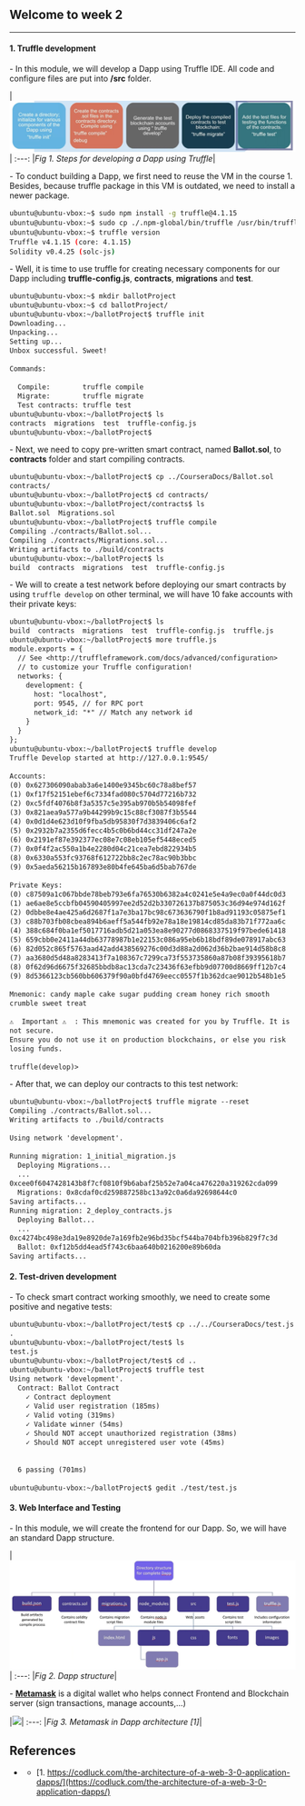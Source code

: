 ## Welcome to week 2

___

#### 1. Truffle development

\- In this module, we will develop a Dapp using Truffle IDE. All code and configure files are put into **/src** folder.

|![](./Images/Steps_for_Developing_Dapps.jpg)|
:---:
|*Fig 1. Steps for developing a Dapp using Truffle*|

\- To conduct building a Dapp, we first need to reuse the VM in the course 1. Besides, because truffle package in this VM is outdated, we need to install a newer package. 

```bash
ubuntu@ubuntu-vbox:~$ sudo npm install -g truffle@4.1.15
ubuntu@ubuntu-vbox:~$ sudo cp ./.npm-global/bin/truffle /usr/bin/truffle
ubuntu@ubuntu-vbox:~$ truffle version
Truffle v4.1.15 (core: 4.1.15)
Solidity v0.4.25 (solc-js)
```

\- Well, it is time to use truffle for creating necessary components for our Dapp including **truffle-config.js**, **contracts**, **migrations** and **test**.

```shell
ubuntu@ubuntu-vbox:~$ mkdir ballotProject
ubuntu@ubuntu-vbox:~$ cd ballotProject/
ubuntu@ubuntu-vbox:~/ballotProject$ truffle init
Downloading...
Unpacking...
Setting up...
Unbox successful. Sweet!

Commands:

  Compile:        truffle compile
  Migrate:        truffle migrate
  Test contracts: truffle test
ubuntu@ubuntu-vbox:~/ballotProject$ ls
contracts  migrations  test  truffle-config.js
ubuntu@ubuntu-vbox:~/ballotProject$ 
```

\- Next, we need to copy pre-written smart contract, named **Ballot.sol**, to **contracts** folder and start compiling contracts.

```shell
ubuntu@ubuntu-vbox:~/ballotProject$ cp ../CourseraDocs/Ballot.sol contracts/
ubuntu@ubuntu-vbox:~/ballotProject$ cd contracts/
ubuntu@ubuntu-vbox:~/ballotProject/contracts$ ls
Ballot.sol  Migrations.sol
ubuntu@ubuntu-vbox:~/ballotProject$ truffle compile
Compiling ./contracts/Ballot.sol...
Compiling ./contracts/Migrations.sol...
Writing artifacts to ./build/contracts
ubuntu@ubuntu-vbox:~/ballotProject$ ls
build  contracts  migrations  test  truffle-config.js
```

\- We will to create a test network before deploying our smart contracts by using `truffle develop` on other terminal, we will have 10 fake accounts with their private keys: 

```shell
ubuntu@ubuntu-vbox:~/ballotProject$ ls
build  contracts  migrations  test  truffle-config.js  truffle.js
ubuntu@ubuntu-vbox:~/ballotProject$ more truffle.js 
module.exports = {
  // See <http://truffleframework.com/docs/advanced/configuration>
  // to customize your Truffle configuration!
  networks: {
    development: {
      host: "localhost",
      port: 9545, // for RPC port
      network_id: "*" // Match any network id
    }
  }
};
ubuntu@ubuntu-vbox:~/ballotProject$ truffle develop
Truffle Develop started at http://127.0.0.1:9545/

Accounts:
(0) 0x627306090abab3a6e1400e9345bc60c78a8bef57
(1) 0xf17f52151ebef6c7334fad080c5704d77216b732
(2) 0xc5fdf4076b8f3a5357c5e395ab970b5b54098fef
(3) 0x821aea9a577a9b44299b9c15c88cf3087f3b5544
(4) 0x0d1d4e623d10f9fba5db95830f7d3839406c6af2
(5) 0x2932b7a2355d6fecc4b5c0b6bd44cc31df247a2e
(6) 0x2191ef87e392377ec08e7c08eb105ef5448eced5
(7) 0x0f4f2ac550a1b4e2280d04c21cea7ebd822934b5
(8) 0x6330a553fc93768f612722bb8c2ec78ac90b3bbc
(9) 0x5aeda56215b167893e80b4fe645ba6d5bab767de

Private Keys:
(0) c87509a1c067bbde78beb793e6fa76530b6382a4c0241e5e4a9ec0a0f44dc0d3
(1) ae6ae8e5ccbfb04590405997ee2d52d2b330726137b875053c36d94e974d162f
(2) 0dbbe8e4ae425a6d2687f1a7e3ba17bc98c673636790f1b8ad91193c05875ef1
(3) c88b703fb08cbea894b6aeff5a544fb92e78a18e19814cd85da83b71f772aa6c
(4) 388c684f0ba1ef5017716adb5d21a053ea8e90277d0868337519f97bede61418
(5) 659cbb0e2411a44db63778987b1e22153c086a95eb6b18bdf89de078917abc63
(6) 82d052c865f5763aad42add438569276c00d3d88a2d062d36b2bae914d58b8c8
(7) aa3680d5d48a8283413f7a108367c7299ca73f553735860a87b08f39395618b7
(8) 0f62d96d6675f32685bbdb8ac13cda7c23436f63efbb9d07700d8669ff12b7c4
(9) 8d5366123cb560bb606379f90a0bfd4769eecc0557f1b362dcae9012b548b1e5

Mnemonic: candy maple cake sugar pudding cream honey rich smooth crumble sweet treat

⚠️  Important ⚠️  : This mnemonic was created for you by Truffle. It is not secure.
Ensure you do not use it on production blockchains, or else you risk losing funds.

truffle(develop)> 
```

\- After that, we can deploy our contracts to this test network: 

```shell
ubuntu@ubuntu-vbox:~/ballotProject$ truffle migrate --reset
Compiling ./contracts/Ballot.sol...
Writing artifacts to ./build/contracts

Using network 'development'.

Running migration: 1_initial_migration.js
  Deploying Migrations...
  ... 0xcee0f6047428143b8f7cf0810f9b6abaf25b52e7a04ca476220a319262cda099
  Migrations: 0x8cdaf0cd259887258bc13a92c0a6da92698644c0
Saving artifacts...
Running migration: 2_deploy_contracts.js
  Deploying Ballot...
  ... 0xc4274bc498e3da19e8920de7a169fb2e96bd35bcf544ba704bfb396b829f7c3d
  Ballot: 0xf12b5dd4ead5f743c6baa640b0216200e89b60da
Saving artifacts...
```

#### 2. Test-driven development

\- To check smart contract working smoothly, we need to create some positive and negative tests: 

```shell
ubuntu@ubuntu-vbox:~/ballotProject/test$ cp ../../CourseraDocs/test.js .
ubuntu@ubuntu-vbox:~/ballotProject/test$ ls
test.js
ubuntu@ubuntu-vbox:~/ballotProject/test$ cd ..
ubuntu@ubuntu-vbox:~/ballotProject$ truffle test
Using network 'development'.
  Contract: Ballot Contract
    ✓ Contract deployment
    ✓ Valid user registration (185ms)
    ✓ Valid voting (319ms)
    ✓ Validate winner (54ms)
    ✓ Should NOT accept unauthorized registration (38ms)
    ✓ Should NOT accept unregistered user vote (45ms)


  6 passing (701ms)

ubuntu@ubuntu-vbox:~/ballotProject$ gedit ./test/test.js
```

#### 3. Web Interface and Testing

\- In this module, we will create the frontend for our Dapp. So, we will have an standard Dapp structure.

|![](./Images/complete_Dapps_structure.jpg)|
:---:
|*Fig 2. Dapp structure*|

\- [**Metamask**](https://metamask.io/) is a digital wallet who helps connect Frontend and Blockchain server (sign transactions, manage accounts,...)

|![](https://uploads-ssl.webflow.com/5ddd80927946cdaa0e71d607/614bad03e2f0914f28a324b4_Screen%20Shot%202021-09-22%20at%206.23.49%20PM.png)|
:---:
|*Fig 3. Metamask in Dapp architecture [1]*|

## References

+ - [1. https://codluck.com/the-architecture-of-a-web-3-0-application-dapps/](https://codluck.com/the-architecture-of-a-web-3-0-application-dapps/)